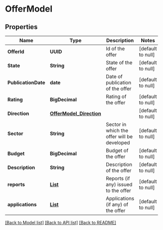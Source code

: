 # OfferModel
## Properties

Name | Type | Description | Notes
------------ | ------------- | ------------- | -------------
**OfferId** | **UUID** | Id of the offer | [default to null]
**State** | **String** | State of the offer | [default to null]
**PublicationDate** | **date** | Date of publication of the offer | [default to null]
**Rating** | **BigDecimal** | Rating of the offer | [default to null]
**Direction** | [**OfferModel_Direction**](OfferModel_Direction.md) |  | [default to null]
**Sector** | **String** | Sector in which the offer will be developed | [default to null]
**Budget** | **BigDecimal** | Budget of the offer | [default to null]
**Description** | **String** | Description of the offer | [default to null]
**reports** | [**List**](OfferModel_reports.md) | Reports (if any) issued to the offer | [default to null]
**applications** | [**List**](OfferModel_applications.md) | Applications (if any) of the offer | [default to null]

[[Back to Model list]](../README.md#documentation-for-models) [[Back to API list]](../README.md#documentation-for-api-endpoints) [[Back to README]](../README.md)

